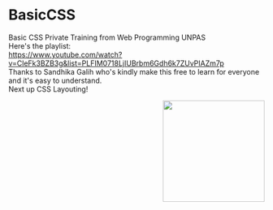 # BasicCSS
Basic CSS Private Training from Web Programming UNPAS  
Here's the playlist:  
https://www.youtube.com/watch?v=CleFk3BZB3g&list=PLFIM0718LjIUBrbm6Gdh6k7ZUvPIAZm7p  
Thanks to Sandhika Galih who's kindly make this free to learn for everyone and it's easy to understand.  
Next up CSS Layouting!

<img  align= "right" src="https://cdn.discordapp.com/attachments/527433841690804224/791558706508726292/Pre-comp-3.gif"  width="200">
